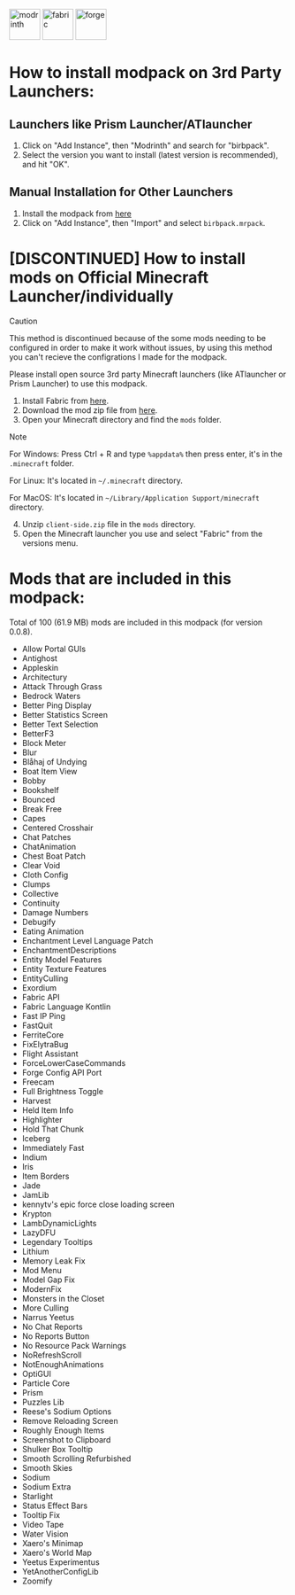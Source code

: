 <a href="https://modrinth.com/modpack/birb-modpack"><img alt="modrinth" height="56" src="https://cdn.jsdelivr.net/npm/@intergrav/devins-badges@3/assets/cozy/available/modrinth_vector.svg"></a> 
<img alt="fabric" height="56" src="https://cdn.jsdelivr.net/npm/@intergrav/devins-badges@3/assets/cozy/supported/fabric_vector.svg"> 
<img alt="forge" height="56" src="https://cdn.jsdelivr.net/npm/@intergrav/devins-badges@3/assets/cozy/unsupported/forge_vector.svg"> 

# How to install modpack on 3rd Party Launchers:

## Launchers like Prism Launcher/ATlauncher
1. Click on "Add Instance", then "Modrinth" and search for "birbpack".
2. Select the version you want to install (latest version is recommended), and hit "OK".

## Manual Installation for Other Launchers
1. Install the modpack from [here](https://modrinth.com/modpack/birb-modpack/versions)
2. Click on "Add Instance", then "Import" and select `birbpack.mrpack`.

# [DISCONTINUED] How to install mods on Official Minecraft Launcher/individually

> [!CAUTION]
> This method is discontinued because of the some mods needing to be configured in order to make it work without issues, by using this method you can't recieve the configrations I made for the modpack.
>
>  Please install open source 3rd party Minecraft launchers (like ATlauncher or Prism Launcher) to use this modpack. 

1. Install Fabric from [here](https://fabricmc.net/use/installer/).
2. Download the mod zip file from [here](https://github.com/birbkeks/birb-modpack/releases).
3. Open your Minecraft directory and find the `mods` folder.

> [!NOTE]
> For Windows: Press Ctrl + R and type `%appdata%` then press enter, it's in the `.minecraft` folder.
> 
> For Linux: It's located in `~/.minecraft` directory.
>
> For MacOS: It's located in `~/Library/Application Support/minecraft` directory.
  
4. Unzip `client-side.zip` file in the `mods` directory.
5. Open the Minecraft launcher you use and select "Fabric" from the versions menu.

# Mods that are included in this modpack:

Total of 100 (61.9 MB) mods are included in this modpack (for version 0.0.8).
- Allow Portal GUIs
- Antighost
- Appleskin
- Architectury
- Attack Through Grass
- Bedrock Waters
- Better Ping Display
- Better Statistics Screen
- Better Text Selection
- BetterF3
- Block Meter
- Blur
- Blåhaj of Undying
- Boat Item View
- Bobby
- Bookshelf
- Bounced
- Break Free
- Capes
- Centered Crosshair
- Chat Patches
- ChatAnimation
- Chest Boat Patch
- Clear Void
- Cloth Config
- Clumps
- Collective
- Continuity
- Damage Numbers
- Debugify
- Eating Animation
- Enchantment Level Language Patch
- EnchantmentDescriptions
- Entity Model Features
- Entity Texture Features
- EntityCulling
- Exordium
- Fabric API
- Fabric Language Kontlin
- Fast IP Ping
- FastQuit
- FerriteCore
- FixElytraBug
- Flight Assistant
- ForceLowerCaseCommands
- Forge Config API Port
- Freecam
- Full Brightness Toggle
- Harvest
- Held Item Info
- Highlighter
- Hold That Chunk
- Iceberg
- Immediately Fast
- Indium
- Iris
- Item Borders
- Jade
- JamLib
- kennytv's epic force close loading screen
- Krypton
- LambDynamicLights
- LazyDFU
- Legendary Tooltips
- Lithium
- Memory Leak Fix
- Mod Menu
- Model Gap Fix
- ModernFix
- Monsters in the Closet
- More Culling
- Narrus Yeetus
- No Chat Reports
- No Reports Button
- No Resource Pack Warnings
- NoRefreshScroll
- NotEnoughAnimations
- OptiGUI
- Particle Core 
- Prism
- Puzzles Lib
- Reese's Sodium Options
- Remove Reloading Screen 
- Roughly Enough Items
- Screenshot to Clipboard
- Shulker Box Tooltip
- Smooth Scrolling Refurbished
- Smooth Skies
- Sodium
- Sodium Extra
- Starlight
- Status Effect Bars
- Tooltip Fix
- Video Tape
- Water Vision
- Xaero's Minimap
- Xaero's World Map
- Yeetus Experimentus
- YetAnotherConfigLib
- Zoomify
